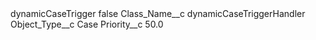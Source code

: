 <?xml version="1.0" encoding="UTF-8"?>
<CustomMetadata xmlns="http://soap.sforce.com/2006/04/metadata" xmlns:xsi="http://www.w3.org/2001/XMLSchema-instance" xmlns:xsd="http://www.w3.org/2001/XMLSchema">
    <label>dynamicCaseTrigger</label>
    <protected>false</protected>
    <values>
        <field>Class_Name__c</field>
        <value xsi:type="xsd:string">dynamicCaseTriggerHandler</value>
    </values>
    <values>
        <field>Object_Type__c</field>
        <value xsi:type="xsd:string">Case</value>
    </values>
    <values>
        <field>Priority__c</field>
        <value xsi:type="xsd:double">50.0</value>
    </values>
</CustomMetadata>
